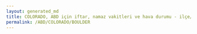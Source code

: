 ```yaml
---
layout: generated_md
title: COLORADO, ABD için iftar, namaz vakitleri ve hava durumu - ilçe/eyalet seç
permalink: /ABD/COLORADO/BOULDER
---
```


<script type="text/javascript">
  var country = ABD;
  var city = COLORADO;
  var state = BOULDER;
  var lat = 72;
  var lon = 21;
</script>
